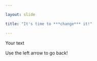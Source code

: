 ```yaml
---

layout: slide

title: "It's time to ***change*** it!"

---
```


Your text

Use the left arrow to go back!
